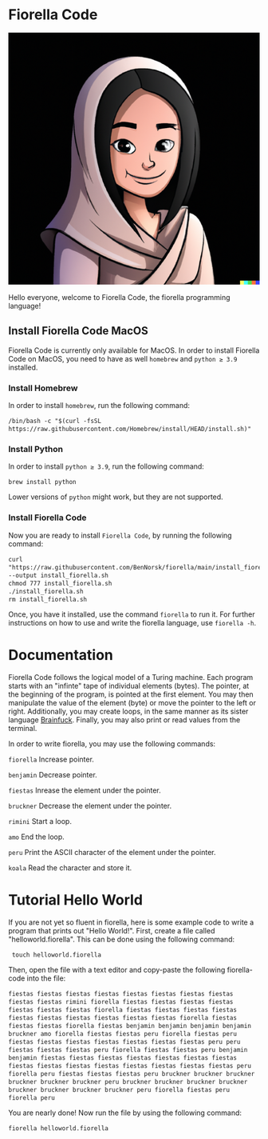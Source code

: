 # Fiorella Code
![Fiorella Code Logo](https://raw.githubusercontent.com/BenNorsk/fiorella/main/fiorella.png)

Hello everyone, welcome to Fiorella Code, the fiorella programming language!

## Install Fiorella Code MacOS
Fiorella Code is currently only available for MacOS. In order to install Fiorella Code on MacOS, you need to have as well ```homebrew``` and ```python ≥ 3.9``` installed.

### Install Homebrew
In order to install ```homebrew```, run the following command:
 ```
/bin/bash -c "$(curl -fsSL https://raw.githubusercontent.com/Homebrew/install/HEAD/install.sh)"
 ```

### Install Python
In order to install ```python ≥ 3.9```, run the following command:
 ```
 brew install python
 ```
Lower versions of ```python``` might work, but they are not supported. 

### Install Fiorella Code
Now you are ready to install ```Fiorella Code```, by running the following command:
 ```
 curl "https://raw.githubusercontent.com/BenNorsk/fiorella/main/install_fiorella.sh" --output install_fiorella.sh
 chmod 777 install_fiorella.sh
 ./install_fiorella.sh
 rm install_fiorella.sh
 ```
 Once, you have it installed, use the command  ```fiorella```  to run it. For further instructions on how to use and write the fiorella language, use ```fiorella -h```.
 
 # Documentation
 Fiorella Code follows the logical model of a Turing machine. Each program starts with an "infinte" tape of individual elements (bytes). The pointer, at the beginning of the program, is pointed at the first element. You may then manipulate the value of the element (byte) or move the pointer to the left or right. Additionally, you may create loops, in the same manner as its sister language [Brainfuck](https://gist.github.com/roachhd/dce54bec8ba55fb17d3a). Finally, you may also print or read values from the terminal.
 
 In order to write fiorella, you may use the following commands:
 
 ```fiorella```    Increase pointer.
 
 ```benjamin```    Decrease pointer.
 
 ```fiestas```     Inrease the element under the pointer.
 
 ```bruckner```    Decrease the element under the pointer.
 
 ```rimini```      Start a loop.
 
 ```amo```         End the loop.
 
 ```peru```        Print the ASCII character of the element under the pointer.
 
 ```koala```       Read the character and store it.
 

 
 # Tutorial Hello World
 
 If you are not yet so fluent in fiorella, here is some example code to write a program that prints out "Hello World!". First, create a file called "helloworld.fiorella". This can be done using the following command:
 
```
 touch helloworld.fiorella
```

Then, open the file with a text editor and copy-paste the following fiorella-code into the file:

```
fiestas fiestas fiestas fiestas fiestas fiestas fiestas fiestas fiestas fiestas rimini fiorella fiestas fiestas fiestas fiestas fiestas fiestas fiestas fiorella fiestas fiestas fiestas fiestas fiestas fiestas fiestas fiestas fiestas fiestas fiorella fiestas fiestas fiestas fiorella fiestas benjamin benjamin benjamin benjamin bruckner amo fiorella fiestas fiestas peru fiorella fiestas peru fiestas fiestas fiestas fiestas fiestas fiestas fiestas peru peru fiestas fiestas fiestas peru fiorella fiestas fiestas peru benjamin benjamin fiestas fiestas fiestas fiestas fiestas fiestas fiestas fiestas fiestas fiestas fiestas fiestas fiestas fiestas fiestas peru fiorella peru fiestas fiestas fiestas peru bruckner bruckner bruckner bruckner bruckner bruckner peru bruckner bruckner bruckner bruckner bruckner bruckner bruckner bruckner peru fiorella fiestas peru fiorella peru
```
You are nearly done! Now run the file by using the following command:

```
fiorella helloworld.fiorella
```

